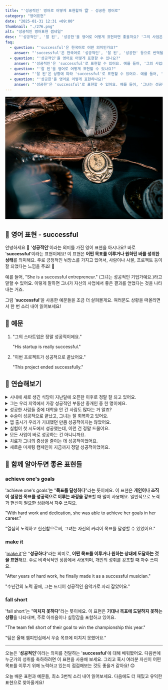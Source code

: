 ```yaml
---
title: "'성공적인' 영어로 어떻게 표현할까 🏆 - 성공한 영어로"
category: "영어표현"
date: "2025-01-31 12:31 +09:00"
thumbnail: "./276.png"
alt: "성공적인 영어표현 썸네일"
desc: "'성공적인', '잘 된', '성공한'을 영어로 어떻게 표현하면 좋을까요? '그의 사업은 매우 성공적이야.', '이번 프로젝트가 잘 됐어.', '그녀는 성공한 작가야.' 등을 영어로 표현하는 법을 배워봅시다. 다양한 예문을 통해서 연습하고 본인의 표현으로 만들어 보세요."
faq:
  - question: "'successful'은 한국어로 어떤 의미인가요?"
    answer: "'successful'은 한국어로 '성공적인', '잘 된', '성공한' 등으로 번역될 수 있습니다. 어떤 일이 잘 이루어졌거나 원하는 결과를 얻었을 때 사용해요."
  - question: "'성공적인'을 영어로 어떻게 표현할 수 있나요?"
    answer: "'성공적인'은 'successful'로 표현할 수 있어요. 예를 들어, '그의 사업은 매우 성공적이야'는 'His business is very successful'로 말할 수 있어요."
  - question: "'잘 된'을 영어로 어떻게 표현할 수 있나요?"
    answer: "'잘 된'은 상황에 따라 'successful'로 표현할 수 있어요. 예를 들어, '이번 프로젝트가 잘 됐어'는 'This project was successful'로 말할 수 있어요."
  - question: "'성공한'을 영어로 어떻게 표현하나요?"
    answer: "'성공한'은 'successful'로 표현할 수 있어요. 예를 들어, '그녀는 성공한 작가야'는 'She is a successful author'로 표현할 수 있어요."
---
```


![야구 메달](./276-1.jpg)

## 🌟 영어 표현 - successful

안녕하세요 👋 '**성공적인**'이라는 의미를 가진 영어 표현을 아시나요? 바로 '**successful**'이라는 표현이에요! 이 표현은 **어떤 목표를 이루거나 원하던 바를 성취한 상태**를 의미해요. 주로 긍정적인 뉘앙스를 가지고 있어서, 사람이나 사물, 프로젝트 등이 잘 되었다는 느낌을 주죠! 🌟

예를 들어, "She is a successful entrepreneur." (그녀는 성공적인 기업가예요.)라고 말할 수 있어요. 이렇게 말하면 그녀가 자신의 사업에서 좋은 결과를 얻었다는 것을 나타내는 거죠.

<div 
  data-inline-banner="🎉 새해에는 스픽 AI와 함께 영어 공부하자" 
  data-inline-banner-subtext="설날 특별 할인으로 60%할인 + 추가 7만원 할인! (~2/3)" 
  data-inline-banner-link="https://app.usespeak.com/kr-ko/sale/kr-affiliate-special/?ref=engple-inline"
  data-inline-banner-caption="해당 링크를 통해 구매시 일정액의 수수료를 지급받습니다.">
</div>

그럼 '**successful**'을 사용한 예문들을 조금 더 살펴볼게요. 여러분도 상황을 떠올리면서 한 번 소리 내어 읽어보세요!

## 📖 예문

1. "그의 스타트업은 정말 성공적이에요."

   "His startup is really successful."

2. "이번 프로젝트가 성공적으로 끝났어요."

   "This project ended successfully."

## 💬 연습해보기

<details>
<summary>시내에 새로 생긴 식당이 지난달에 오픈한 이후로 정말 잘 되고 있어요.</summary>
<span>The new restaurant downtown has been really successful since it opened last month.</span>
</details>

<details>
<summary>그는 우리 지역에서 가장 성공적인 부동산 중개인 중 한 명이에요.</summary>
<span>He's one of the most successful real estate agents in our area.</span>
</details>

<details>
<summary>성공한 사람들 중에 대학을 안 간 사람도 많다는 거 알죠?</summary>
<span>Not every successful person went to college, you know.</span>
</details>

<details>
<summary>수술이 성공적으로 끝났고, 그녀는 잘 회복하고 있어요.</summary>
<span>The surgery was successful, and she's recovering well.</span>
</details>

<details>
<summary>앱 출시가 우리가 기대했던 만큼 성공적이지는 않았어요.</summary>
<span>The app launch wasn't as successful as we'd <a href="/blog/성공하면-좋겠어-영어표현/">hoped</a>.</span>
</details>

<details>
<summary>실험이 첫 시도에서 성공했는데, 이런 건 정말 드물어요.</summary>
<span>The experiment was successful <a href="/blog/in-english/086.on-the-first-try/">on the first try</a>, which never happens.</span>
</details>

<details>
<summary>모든 사업이 바로 성공하는 건 아니니까요.</summary>
<span>Not every business venture is going to be successful right away.</span>
</details>

<details>
<summary>치료가 그녀의 증상을 줄이는 데 성공적이었어요.</summary>
<span>The treatment was successful in reducing her symptoms.</span>
</details>

<details>
<summary>새로운 마케팅 캠페인이 지금까지 정말 성공적이었어요.</summary>
<span>The new marketing campaign has been incredibly successful so far.</span>
</details>

## 🤝 함께 알아두면 좋은 표현들

### achieve one's goals

'achieve one's goals'는 "**목표를 달성하다**"라는 뜻이에요. 이 표현은 **개인이나 조직이 설정한 목표를 성공적으로 이루는 과정을 강조**할 때 많이 사용해요. 일반적으로 노력과 헌신이 필요한 상황에서 자주 쓰여요.

"With hard work and dedication, she was able to achieve her goals in her career."

"열심히 노력하고 헌신함으로써, 그녀는 자신의 커리어 목표를 달성할 수 있었어요."

### make it

'[make it](/blog/in-english/244.make-it/)'은 "**성공하다**"라는 의미로, **어떤 목표를 이루거나 원하는 상태에 도달하는 것을 표현**해요. 주로 비격식적인 상황에서 사용되며, 개인의 성취를 강조할 때 자주 쓰여요.

"After years of hard work, he finally made it as a successful musician."

"수년간의 노력 끝에, 그는 드디어 성공적인 음악가로 자리 잡았어요."

### fall short

'fall short'는 "**미치지 못하다**"라는 뜻이에요. 이 표현은 **기대나 목표에 도달하지 못하는 상황**을 나타내며, 주로 아쉬움이나 실망감을 포함하고 있어요.

"The team fell short of their goal to win the championship this year."

"팀은 올해 챔피언십에서 우승 목표에 미치지 못했어요."

---

오늘은 '**성공적인**'이라는 의미를 전달하는 '**successful**'에 대해 배워봤어요. 다음번에 누군가의 성취를 축하하려면 이 표현을 사용해 보세요. 그리고 혹시 여러분 자신이 어떤 목표를 이루기 위해 노력하고 있는지 점검해보는 것도 좋을거 같아요! 😊

오늘 배운 표현과 예문들, 최소 3번씩 소리 내어 읽어보세요. 다음에도 더 재밌고 유익한 표현으로 찾아올게요!
